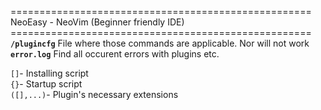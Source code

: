 ====================================================<br>
NeoEasy - NeoVim (Beginner friendly IDE)<br>
====================================================<br>
**`/plugincfg`** File where those commands are applicable. Nor will not work <br>
**`error.log`** Find all occurent errors with plugins etc.<br>

`[]`- Installing script <br>
`{}`- Startup script <br>
`([],...)`- Plugin's necessary extensions
